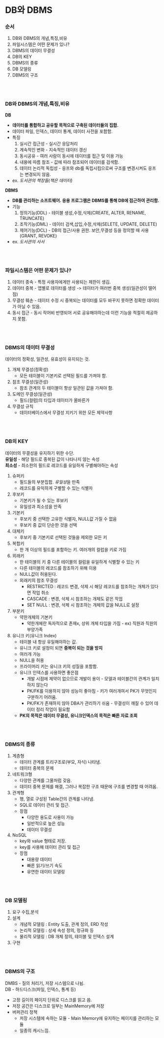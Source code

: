 # DB와 DBMS

### **순서**
1. DB와 DBMS의 개념,특징,비유
2. 파일시스템은 어떤 문제가 있나?
3. DBMS의 데이터 무결성
4. DB의 KEY
5. DBMS의 종류
6. DB 모델링
7. DBMS의 구조

<br><br>

### **DB와 DBMS의 개념,특징,비유**
**DB**  
- **데이터를 통합하고 공유할 목적으로 구축된 데이터들의 집합.**  
- 데이터 파일, 인덱스, 데이터 통계, 데이터 사전을 포함함.  
- 특징
    1. 실시간 접근성 - 실시간 응답처리
    2. 계속적인 변화 - 지속적인 데이터 갱신
    3. 동시공유 - 여러 사람이 동시에 데이터를 접근 및 이용 가능
    4. 내용에 따름 참조 - 값에 따라 참조되어 데이터를 검색함.
    5. 데이터 논리적 독립성 - 응프와 db를 독립시킴으로써 구조를 변경시켜도 응프는 변경되지 않음.
- ex. *도서관의 책장들(책은 데이터)*  

**DBMS**
- **DB를 관리하는 소프트웨어. 응용 프로그램은 DBMS를 통해 DB에 접근하여 관리함.**
- 기능
    1. 정의기능(DDL) - 테이블 생성,수정,삭제(CREATE, ALTER, RENAME, TRUNCATE)
    2. 조작기능(DML) - 데이터 검색,삽입,수정,삭제(SELETE, UPDATE, DELETE)
    3. 제어기능(DCL) - DB의 접근/사용 권한. 보안,무결성 등을 정의할 때 사용(GRANT, REVOKE)
- ex. *도서관의 사서*  

<br><br>

### **파일시스템은 어떤 문제가 있나?**  
1. 데이터 종속 - 특정 사용자에게만 사용되는 제한이 생김.  
2. 데이터 중복 - 앱별로 데이터를 생성 -> 데이터가 여러번 중복 생성(일관성이 떨어짐)
3. 무결성 훼손 - 데이터 수정 시 중복되는 데이터를 모두 바꾸지 못하면 정확한 데이터가 아닐 수 있음.
4. 동시 접근 - 동시 작어비 반영되어 서로 공유해야하는데 이런 기능을 적절히 제공하지 못함.

<br><br>

### **DBMS의 데이터 무결성**  
데이터의 정확성, 일관성, 유효성이 유지되는 것.  
1. 개체 무결성(정확성)
    - 모든 테이블이 기본키로 선택된 필드를 가져야 함.  
2. 참조 무결성(일관성)
    - 참조 관계의 두 테이블이 항상 일관된 값을 가져야 함.
3. 도메인 무결성(일관성)
    - 필드(컬럼)의 타입과 데이터가 올바른가  
4. 무결성 규칙
    - 데이터베이스에서 무결성 지키기 위한 모든 제약사항  

<br><br>

### **DB의 KEY**  
데이터의 무결성을 유지하기 위한 수단.  
**유일성** - 해당 필드로 중복된 값이 나타나지 않는 속성  
**최소성** - 최소한의 필드로 레코드를 유일하게 구별해야하는 속성  

1. 슈퍼키  
    - 필드들의 부분집합. *유일성*을 만족
    - 레코드를 유익하게 구별할 수 있는 식별자
2. 후보키
    - 기본키가 될 수 있는 후보키
    - 유일성과 최소성을 만족
3. 기본키
    - 후보키 중 선택한 고유한 식별자, NULL값 가질 수 없음
    - 후보키 중 값이 단순한 것을 선택
4. 대체키
    - 후보키 중 기본키로 선택된 것들을 제외한 모든 키
5. 복합키
    - 한 개 이상의 필드를 포함하는 키. 여러개의 컬럽을 키로 가짐
6. 외래키
    - 한 테이블의 키 중 다른 테이블의 컬럼을 유일하게 식별할 수 있는 키
    - 다른 테이블의 레코드를 참조하기 위해 이용
    - NULL값이 허용된다.
    - 외래키의 참조 무결성
        - RESTRICTED : 레코드 변경, 삭제 시 해당 레코드를 참조하는 개체가 있다면 작업 취소
        - CASCADE : 변경, 삭제 시 참조하는 개체도 같은 작업
        - SET NULL : 변경, 삭제 시 참조하는 개체의 값을 NULL로 설정
7. 부분키
    - 약한개체의 기본키
        - 약한개체란 독자적으로 존재x, 상위 개체 타입을 가짐 - ex) 직원과 직원의 부양가족
8. 유니크 키(유니크 Index)
    - 테이블 내 항상 유일해야하는 값.
    - 유니크 키로 설정이 되면 **중복이 되는 것을 방지**
    - 여러개 가능
    - NULL을 허용
    - 프라이머리 키는 유니크 키의 성질을 포함함.
    - 유니크 인덱스를 사용하면 좋은점
        - 개발 시점에 제약이 없으므로 개발이 용이 - 모델과 테이블간의 관계가 일치하지 않는다
        - PK/FK를 이용하지 않아 성능이 좋아짐 - 키가 여러개여서 PK가 무엇인지 구분하기 어려움.
        - PK/FK가 존재하지 않아 DBA가 관리하기 쉬움 - 무결성이 깨질 수 있어 데이터 정리 작업이 필요함
    - **PK의 목적은 데이터 무결성, 유니크인덱스의 목적은 빠른 자료 조회**  

<br><br>

### **DBMS의 종류**  
1. 계층형  
    - 데이터 관계를 트리구조로(부모, 자식) 나타냄.
    - 데이터 중복의 문제
2. 네트워크형
    - 다양한 관계를 그물처럼 갖음.
    - 데이터 중복 문제를 해결, 그러나 복잡한 구조 때문에 구조를 변경할 때 어려움.
3. 관계형
    - 행, 열로 구성된 Table간의 관계를 나타냄.
    - SQL로 데이터 관리 및 접근.
    - 장점
        - 다양한 용도로 사용이 가능
        - 일반적으로 높은 성능
        - 데이터 무결성
4. NoSQL
    - key와 value 형태로 저장.
    - key를 사용해 데이터 관리 및 접근
    - 장점
        - 대용량 데이터
        - 빠른 읽기/쓰기 속도
        - 유연한 데이터 모델링

<br><br>

### **DB 모델링**
1. 요구 수집,분석
2. 설계
    - 개념적 모델링 : Entity 도출, 관계 정의, ERD 작성
    - 논리적 모델링 : 상세 속성 정의, 정규화 등
    - 물리적 모델링 : DB 개체 정의, 테이블 및 인덱스 설계
3. 구현  

<br><br>

### **DBMS의 구조**  
DMBS - 질의 처리기, 저장 시스템으로 나뉨.  
DB - 하드디스크(파일, 인덱스, 통계 등)  

- 고정 길이의 페이지 단위로 디스크를 읽고 씀.
- 저장 공간은 디스크로 일부는 MainMemory에 저장
- 버퍼관리 정책
    - 저장 시스템에 속하는 모듈 - Main Memory에 유지하는 페이지를 관리하는 모듈
    - 일종의 캐시느낌.  
